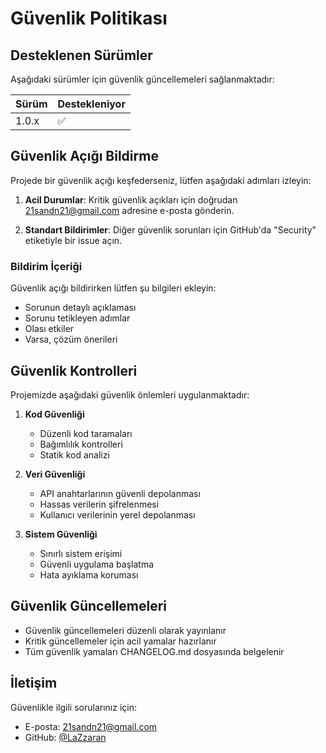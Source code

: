 # Güvenlik Politikası

## Desteklenen Sürümler

Aşağıdaki sürümler için güvenlik güncellemeleri sağlanmaktadır:

| Sürüm | Destekleniyor |
| ----- | ------------- |
| 1.0.x | :white_check_mark: |

## Güvenlik Açığı Bildirme

Projede bir güvenlik açığı keşfederseniz, lütfen aşağıdaki adımları izleyin:

1. **Acil Durumlar**: Kritik güvenlik açıkları için doğrudan 21sandn21@gmail.com adresine e-posta gönderin.

2. **Standart Bildirimler**: Diğer güvenlik sorunları için GitHub'da "Security" etiketiyle bir issue açın.

### Bildirim İçeriği

Güvenlik açığı bildirirken lütfen şu bilgileri ekleyin:
- Sorunun detaylı açıklaması
- Sorunu tetikleyen adımlar
- Olası etkiler
- Varsa, çözüm önerileri

## Güvenlik Kontrolleri

Projemizde aşağıdaki güvenlik önlemleri uygulanmaktadır:

1. **Kod Güvenliği**
   - Düzenli kod taramaları
   - Bağımlılık kontrolleri
   - Statik kod analizi

2. **Veri Güvenliği**
   - API anahtarlarının güvenli depolanması
   - Hassas verilerin şifrelenmesi
   - Kullanıcı verilerinin yerel depolanması

3. **Sistem Güvenliği**
   - Sınırlı sistem erişimi
   - Güvenli uygulama başlatma
   - Hata ayıklama koruması

## Güvenlik Güncellemeleri

- Güvenlik güncellemeleri düzenli olarak yayınlanır
- Kritik güncellemeler için acil yamalar hazırlanır
- Tüm güvenlik yamaları CHANGELOG.md dosyasında belgelenir

## İletişim

Güvenlikle ilgili sorularınız için:
- E-posta: 21sandn21@gmail.com
- GitHub: [@LaZzaran](https://github.com/LaZzaran) 